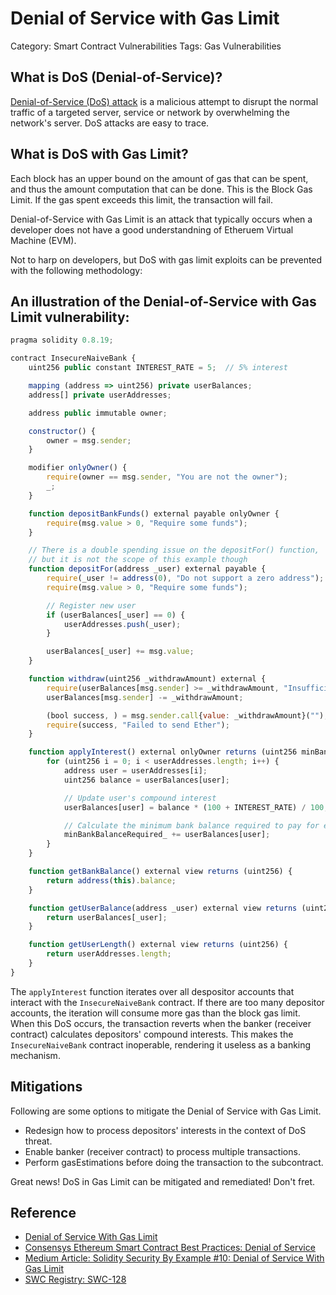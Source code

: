 # Denial of Service with Gas Limit

Category: Smart Contract Vulnerabilities
Tags: Gas Vulnerabilities

## What is DoS (Denial-of-Service)?
[Denial-of-Service (DoS) attack](https://github.com/RektifyAI/attack-playbook/blob/main/taxonomy/defi-taxonomy.md) 
is a malicious attempt to disrupt the normal traffic of a 
targeted server, service or network by overwhelming the network's server. DoS attacks are easy to trace.

## What is DoS with Gas Limit?

Each block has an upper bound on the amount of gas that can be spent, 
and thus the amount computation that can be done. This is the Block Gas Limit. 
If the gas spent exceeds this limit, the transaction will fail.

Denial-of-Service with Gas Limit is an attack that typically occurs when a developer does not
have a good understandning of Etheruem Virtual Machine (EVM). 

Not to harp on developers, but 
DoS with gas limit exploits can be prevented with the following methodology:


## An illustration of the Denial-of-Service with Gas Limit vulnerability:
```js
pragma solidity 0.8.19;

contract InsecureNaiveBank {
    uint256 public constant INTEREST_RATE = 5;  // 5% interest

    mapping (address => uint256) private userBalances;
    address[] private userAddresses;

    address public immutable owner;

    constructor() {
        owner = msg.sender;
    }

    modifier onlyOwner() {
        require(owner == msg.sender, "You are not the owner");
        _;
    }

    function depositBankFunds() external payable onlyOwner {
        require(msg.value > 0, "Require some funds");
    }

    // There is a double spending issue on the depositFor() function, 
    // but it is not the scope of this example though
    function depositFor(address _user) external payable {
        require(_user != address(0), "Do not support a zero address");
        require(msg.value > 0, "Require some funds");

        // Register new user
        if (userBalances[_user] == 0) {
            userAddresses.push(_user);
        }

        userBalances[_user] += msg.value;
    }

    function withdraw(uint256 _withdrawAmount) external {
        require(userBalances[msg.sender] >= _withdrawAmount, "Insufficient balance");
        userBalances[msg.sender] -= _withdrawAmount;

        (bool success, ) = msg.sender.call{value: _withdrawAmount}("");
        require(success, "Failed to send Ether");
    }

    function applyInterest() external onlyOwner returns (uint256 minBankBalanceRequired_) {
        for (uint256 i = 0; i < userAddresses.length; i++) {
            address user = userAddresses[i];
            uint256 balance = userBalances[user];

            // Update user's compound interest
            userBalances[user] = balance * (100 + INTEREST_RATE) / 100;

            // Calculate the minimum bank balance required to pay for each user
            minBankBalanceRequired_ += userBalances[user];
        }
    }

    function getBankBalance() external view returns (uint256) {
        return address(this).balance;
    }

    function getUserBalance(address _user) external view returns (uint256) {
        return userBalances[_user];
    }

    function getUserLength() external view returns (uint256) {
        return userAddresses.length;
    }
}
```

The ```applyInterest``` function iterates over all despositor accounts that interact with the ```InsecureNaiveBank```
contract. If there are too many depositor accounts, the iteration will consume more gas than the block
gas limit. When this DoS occurs, the transaction reverts when the banker (receiver contract) calculates
depositors' compound interests. This makes the ```InsecureNaiveBank``` contract inoperable, rendering it 
useless as a banking mechanism.


## Mitigations
Following are some options to mitigate the Denial of Service with Gas Limit.
- Redesign how to process depositors' interests in the context of DoS threat.
- Enable banker (receiver contract) to process multiple transactions.
- Perform gasEstimations before doing the transaction to the subcontract.

Great news! DoS in Gas Limit can be mitigated and remediated! Don't fret.

## Reference
- [Denial of Service With Gas Limit](https://github.com/serial-coder/solidity-security-by-example/tree/main/10_denial_of_service_with_gas_limit)
- [Consensys Ethereum Smart Contract Best Practices: Denial of Service](https://consensys.github.io/smart-contract-best-practices/attacks/denial-of-service/)
- [Medium Article: Solidity Security By Example #10: Denial of Service With Gas Limit](https://medium.com/valixconsulting/solidity-security-by-example-10-denial-of-service-with-gas-limit-346e87e2ef78)
- [SWC Registry: SWC-128](https://swcregistry.io/docs/SWC-128)
